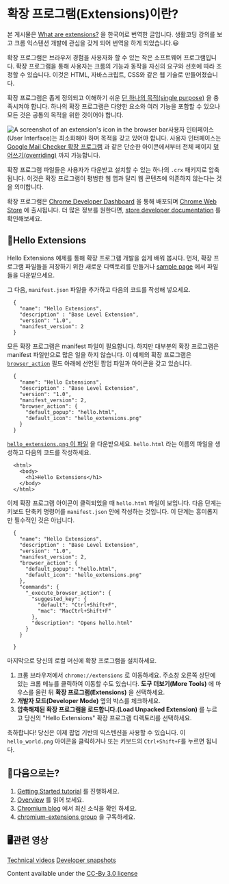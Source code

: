 # 확장 프로그램(Extensions)이란?

본 게시물은 [What are extensions?](https://developer.chrome.com/extensions) 을 한국어로 번역한 글입니다. 생활코딩 강의를 보고 크롬 익스텐션 개발에 관심을 갖게 되어 번역을 하게 되었습니다.😃

확장 프로그램은 브라우저 경험을 사용자화 할 수 있는 작은 소프트웨어 프로그램입니다. 확장 프로그램을 통해 사용자는 크롬의 기능과 동작을 자신의 요구와 선호에 따라 조정할 수 있습니다. 이것은 HTML, 자바스크립트, CSS와 같은 웹 기술로 만들어졌습니다.

확장 프로그램은 좁게 정의되고 이해하기 쉬운  [단 하나의 목적(single purpose)](https://developer.chrome.com/single_purpose) 을 충족시켜야 합니다. 하나의 확장 프로그램은 다양한 요소와 여러 기능을 포함할 수 있으나 모든 것은 공통의 목적을 위한 것이어야 합니다.

![A screenshot of an extension's icon in the browser bar](https://developer.chrome.com/static/images/index/gmail-small.png)사용자 인터페이스(User Interface)는 최소화해야 하며 목적을 갖고 있어야 합니다. 사용자 인터페이스는  [Google Mail Checker 확장 프로그램](https://developer.chrome.com/samples#google-mail-checker) 과 같은 단순한 아이콘에서부터 전체 페이지 [덮어쓰기(overriding)](https://developer.chrome.com/override) 까지 가능합니다. 

확장 프로그램 파일들은 사용자가 다운받고 설치할 수 있는 하나의 `.crx` 패키지로 압축됩니다. 이것은 확장 프로그램이 평범한 웹 앱과 달리 웹 콘텐츠에 의존하지 않는다는 것을 의미합니다.

확장 프로그램은 [Chrome Developer Dashboard](https://chrome.google.com/webstore/developer/dashboard) 을 통해 배포되며 [Chrome Web Store](http://chrome.google.com/webstore) 에 출시됩니다. 더 많은 정보를 원한다면, [store developer documentation](http://code.google.com/chrome/webstore) 를 확인해보세요.



## 🙌Hello Extensions

Hello Extensions 예제를 통해 확장 프로그램 개발을 쉽게 배워 봅시다. 먼저, 확장 프로그램 파일들을 저장하기 위한 새로운 디렉토리를 만들거나 [sample page](https://developer.chrome.com/extensions/samples#search:hello) 에서 파일들을 다운받으세요.

그 다음,  `manifest.json` 파일을 추가하고 다음의 코드를 작성해 넣으세요.

```
  {
    "name": "Hello Extensions",
    "description" : "Base Level Extension",
    "version": "1.0",
    "manifest_version": 2
  }
```

모든 확장 프로그램은 manifest 파일이 필요합니다. 하지만 대부분의 확장 프로그램은 manifest 파일만으로 많은 일을 하지 않습니다. 이 예제의 확장 프로그램은 [`browser_action`](https://developer.chrome.com/browserAction) 필드 아래에 선언된 팝업 파일과 아이콘을 갖고 있습니다.

```
  {
    "name": "Hello Extensions",
    "description" : "Base Level Extension",
    "version": "1.0",
    "manifest_version": 2,
    "browser_action": {
      "default_popup": "hello.html",
      "default_icon": "hello_extensions.png"
    }
  }
```

 [`hello_extensions.png` 이 파일](https://developer.chrome.com/static/images/index/hello_extensions.png) 을 다운받으세요.  `hello.html` 라는 이름의 파일을 생성하고 다음의 코드를 작성하세요.

```
  <html>
    <body>
      <h1>Hello Extensions</h1>
    </body>
  </html>
```

이제 확장 프로그램 아이콘이 클릭되었을 때 `hello.html` 파일이 보입니다. 다음 단계는 키보드 단축키 명령어를  `manifest.json` 안에 작성하는 것입니다. 이 단계는 흥미롭지만 필수적인 것은 아닙니다.

```
  {
    "name": "Hello Extensions",
    "description" : "Base Level Extension",
    "version": "1.0",
    "manifest_version": 2,
    "browser_action": {
      "default_popup": "hello.html",
      "default_icon": "hello_extensions.png"
    },
    "commands": {
      "_execute_browser_action": {
        "suggested_key": {
          "default": "Ctrl+Shift+F",
          "mac": "MacCtrl+Shift+F"
        },
        "description": "Opens hello.html"
      }
    }
  
  }
```

마지막으로 당신의 로컬 머신에 확장 프로그램을 설치하세요.

1. 크롬 브라우저에서 `chrome://extensions` 로 이동하세요. 주소창 오른쪽 상단에 있는 크롬 메뉴를 클릭하여 이동할 수도 있습니다.  **도구 더보기(More Tools)** 에 마우스를 올린 뒤  **확장 프로그램(Extensions)** 을 선택하세요.
2. **개발자 모드(Developer Mode)** 옆의 박스를 체크하세요.
3. **압축해제된 확장 프로그램을 로드합니다.(Load Unpacked Extension)** 를 누르고 당신의 "Hello Extensions" 확장 프로그램 디렉토리를 선택하세요.

축하합니다! 당신은 이제 팝업 기반의 익스텐션을 사용할 수 있습니다. 이 `hello_world.png` 아이콘을 클릭하거나 또는 키보드의 `Ctrl+Shift+F`를 누르면 됩니다.



## 🤔다음으로는?

1. [Getting Started tutorial](https://developer.chrome.com/getstarted) 를 진행하세요.
2. [Overview](https://developer.chrome.com/overview) 를 읽어 보세요.
3. [Chromium blog](http://blog.chromium.org/) 에서 최신 소식을 확인 하세요.
4. [chromium-extensions group](http://groups.google.com/a/chromium.org/group/chromium-extensions) 을 구독하세요.



## 🖥관련 영상

[Technical videos](http://www.youtube.com/view_play_list?p=CA101D6A85FE9D4B) 
[Developer snapshots](http://www.youtube.com/view_play_list?p=38DF05697DE372B1)

Content available under the [CC-By 3.0 license](http://creativecommons.org/licenses/by/3.0/)
